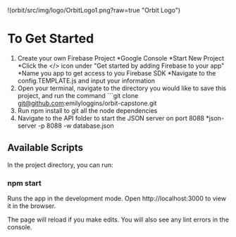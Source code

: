 !(orbit/src/img/logo/OrbitLogo1.png?raw=true "Orbit Logo")

# To Get Started
1. Create your own Firebase Project
  *Google Console
  *Start New Project
  *Click the </> icon under "Get started by adding Firebase to your app"
  *Name you app to get access to you Firebase SDK
  *Navigate to the config.TEMPLATE.js and input your information
2. Open your terminal, navigate to the directory you would like to save this project, and run the command ```git clone git@github.com:emilyloggins/orbit-capstone.git
3. Run npm install to git all the node dependencies
4. Navigate to the API folder to start the JSON server on port 8088
  *json-server -p 8088 -w database.json

## Available Scripts
In the project directory, you can run:

### npm start
Runs the app in the development mode.
Open http://localhost:3000 to view it in the browser.

The page will reload if you make edits.
You will also see any lint errors in the console.
